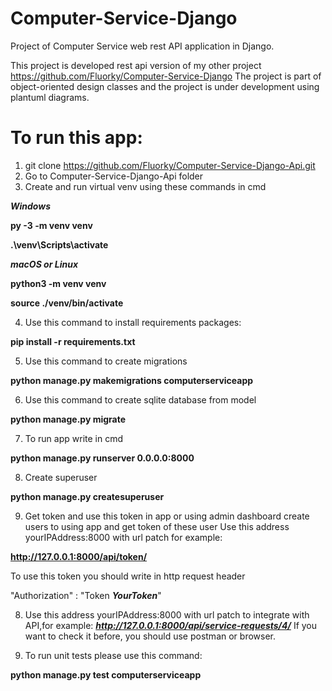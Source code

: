 # Computer-Service-Django
Project of Computer Service web rest API application in Django.

This project is developed rest api version of my other project https://github.com/Fluorky/Computer-Service-Django
The project is part of object-oriented design classes and the project is under development using plantuml diagrams.

# To run this app:
1. git clone https://github.com/Fluorky/Computer-Service-Django-Api.git
2. Go to Computer-Service-Django-Api folder
3. Create and run virtual venv using these commands in cmd 

***Windows***

**py -3 -m venv venv**

**.\\venv\\Scripts\\activate**

***macOS or Linux***

**python3 -m venv venv**

**source ./venv/bin/activate**

4.  Use this command to install requirements packages:

**pip install -r requirements.txt**

5. Use this command to create migrations

**python manage.py makemigrations computerserviceapp**

6. Use this command to create sqlite database from model

**python manage.py migrate**

7. To run app write in cmd

**python manage.py runserver 0.0.0.0:8000**

8. Create superuser 

**python manage.py createsuperuser**

9. Get token and use this token in app or using admin dashboard create users to using app and get token of these user
Use this address yourIPAddress:8000 with url patch for example:

**http://127.0.0.1:8000/api/token/**

To use this token you should write in http request header

"Authorization" : "Token ***YourToken***"

8. Use this address yourIPAddress:8000 with url patch to integrate with API,for example: ***http://127.0.0.1:8000/api/service-requests/4/***
If you want to check it before, you should use postman or browser.


9. To run unit tests please use this command:

**python manage.py test computerserviceapp**
